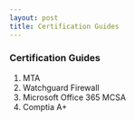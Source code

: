 ```yaml
---
layout: post
title: Certification Guides 
---
```


### Certification Guides 
1. MTA
2. Watchguard Firewall 
3. Microsoft Office 365 MCSA  
4. Comptia A+

